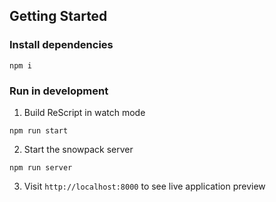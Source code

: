 ## Getting Started

### Install dependencies

```
npm i
```

### Run in development

1. Build ReScript in watch mode

```
npm run start
```

2. Start the snowpack server

```
npm run server
```

3. Visit `http://localhost:8000` to see live application preview
